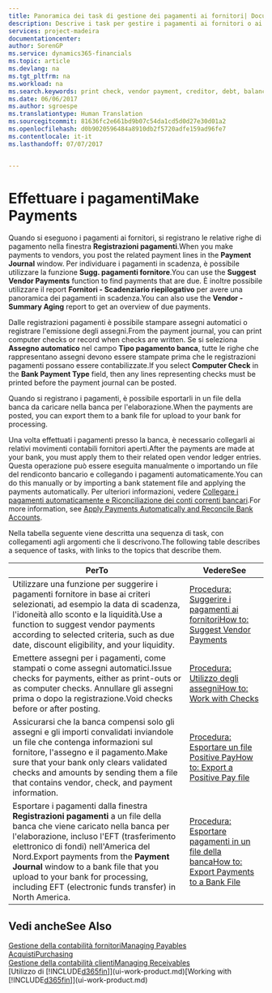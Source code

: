 ```yaml
---
title: Panoramica dei task di gestione dei pagamenti ai fornitori| Documenti Microsoft
description: Descrive i task per gestire i pagamenti ai fornitori o ai creditori, inclusa la registrazione delle righe di pagamento e la visualizzazione di una panoramica del saldo dovuto.
services: project-madeira
documentationcenter: 
author: SorenGP
ms.service: dynamics365-financials
ms.topic: article
ms.devlang: na
ms.tgt_pltfrm: na
ms.workload: na
ms.search.keywords: print check, vendor payment, creditor, debt, balance due, AP
ms.date: 06/06/2017
ms.author: sgroespe
ms.translationtype: Human Translation
ms.sourcegitcommit: 81636fc2e661bd9b07c54da1cd5d0d27e30d01a2
ms.openlocfilehash: d0b9020596484a8910db2f5720adfe159ad96fe7
ms.contentlocale: it-it
ms.lasthandoff: 07/07/2017


---
```

# <a name="make-payments"></a><span data-ttu-id="d4382-103">Effettuare i pagamenti</span><span class="sxs-lookup"><span data-stu-id="d4382-103">Make Payments</span></span>
<span data-ttu-id="d4382-104">Quando si eseguono i pagamenti ai fornitori, si registrano le relative righe di pagamento nella finestra **Registrazioni pagamenti**.</span><span class="sxs-lookup"><span data-stu-id="d4382-104">When you make payments to vendors, you post the related payment lines in the **Payment Journal** window.</span></span> <span data-ttu-id="d4382-105">Per individuare i pagamenti in scadenza, è possibile utilizzare la funzione **Sugg. pagamenti fornitore**.</span><span class="sxs-lookup"><span data-stu-id="d4382-105">You can use the **Suggest Vendor Payments** function to find payments that are due.</span></span> <span data-ttu-id="d4382-106">È inoltre possibile utilizzare il report **Fornitori - Scadenziario riepilogativo** per avere una panoramica dei pagamenti in scadenza.</span><span class="sxs-lookup"><span data-stu-id="d4382-106">You can also use the **Vendor - Summary Aging** report to get an overview of due payments.</span></span>

<span data-ttu-id="d4382-107">Dalle registrazioni pagamenti è possibile stampare assegni automatici o registrare l'emissione degli assegni.</span><span class="sxs-lookup"><span data-stu-id="d4382-107">From the payment journal, you can print computer checks or record when checks are written.</span></span> <span data-ttu-id="d4382-108">Se si seleziona **Assegno automatico** nel campo **Tipo pagamento banca**, tutte le righe che rappresentano assegni devono essere stampate prima che le registrazioni pagamenti possano essere contabilizzate.</span><span class="sxs-lookup"><span data-stu-id="d4382-108">If you select **Computer Check** in the **Bank Payment Type** field, then any lines representing checks must be printed before the payment journal can be posted.</span></span>

<span data-ttu-id="d4382-109">Quando si registrano i pagamenti, è possibile esportarli in un file della banca da caricare nella banca per l'elaborazione.</span><span class="sxs-lookup"><span data-stu-id="d4382-109">When the payments are posted, you can export them to a bank file for upload to your bank for processing.</span></span>

<span data-ttu-id="d4382-110">Una volta effettuati i pagamenti presso la banca, è necessario collegarli ai relativi movimenti contabili fornitori aperti.</span><span class="sxs-lookup"><span data-stu-id="d4382-110">After the payments are made at your bank, you must apply them to their related open vendor ledger entries.</span></span> <span data-ttu-id="d4382-111">Questa operazione può essere eseguita manualmente o importando un file del rendiconto bancario e collegando i pagamenti automaticamente.</span><span class="sxs-lookup"><span data-stu-id="d4382-111">You can do this manually or by importing a bank statement file and applying the payments automatically.</span></span> <span data-ttu-id="d4382-112">Per ulteriori informazioni, vedere [Collegare i pagamenti automaticamente e Riconciliazione dei conti correnti bancari](receivables-apply-payments-auto-reconcile-bank-accounts.md).</span><span class="sxs-lookup"><span data-stu-id="d4382-112">For more information, see [Apply Payments Automatically and Reconcile Bank Accounts](receivables-apply-payments-auto-reconcile-bank-accounts.md).</span></span>

<span data-ttu-id="d4382-113">Nella tabella seguente viene descritta una sequenza di task, con collegamenti agli argomenti che li descrivono.</span><span class="sxs-lookup"><span data-stu-id="d4382-113">The following table describes a sequence of tasks, with links to the topics that describe them.</span></span>

| <span data-ttu-id="d4382-114">Per</span><span class="sxs-lookup"><span data-stu-id="d4382-114">To</span></span> | <span data-ttu-id="d4382-115">Vedere</span><span class="sxs-lookup"><span data-stu-id="d4382-115">See</span></span> |
| --- | --- |
| <span data-ttu-id="d4382-116">Utilizzare una funzione per suggerire i pagamenti fornitore in base ai criteri selezionati, ad esempio la data di scadenza, l'idoneità allo sconto e la liquidità.</span><span class="sxs-lookup"><span data-stu-id="d4382-116">Use a function to suggest vendor payments according to selected criteria, such as due date, discount eligibility, and your liquidity.</span></span> |[<span data-ttu-id="d4382-117">Procedura: Suggerire i pagamenti ai fornitori</span><span class="sxs-lookup"><span data-stu-id="d4382-117">How to: Suggest Vendor Payments</span></span>](payables-how-suggest-vendor-payments.md) |
| <span data-ttu-id="d4382-118">Emettere assegni per i pagamenti, come stampati o come assegni automatici.</span><span class="sxs-lookup"><span data-stu-id="d4382-118">Issue checks for payments, either as print-outs or as computer checks.</span></span> <span data-ttu-id="d4382-119">Annullare gli assegni prima o dopo la registrazione.</span><span class="sxs-lookup"><span data-stu-id="d4382-119">Void checks before or after posting.</span></span> |[<span data-ttu-id="d4382-120">Procedura: Utilizzo degli assegni</span><span class="sxs-lookup"><span data-stu-id="d4382-120">How to: Work with Checks</span></span>](payables-how-work-checks.md) |
| <span data-ttu-id="d4382-121">Assicurarsi che la banca compensi solo gli assegni e gli importi convalidati inviandole un file che contenga informazioni sul fornitore, l'assegno e il pagamento.</span><span class="sxs-lookup"><span data-stu-id="d4382-121">Make sure that your bank only clears validated checks and amounts by sending them a file that contains vendor, check, and payment information.</span></span> |[<span data-ttu-id="d4382-122">Procedura: Esportare un file Positive Pay</span><span class="sxs-lookup"><span data-stu-id="d4382-122">How to: Export a Positive Pay file</span></span>](finance-how-positive-pay.md) |
|<span data-ttu-id="d4382-123">Esportare i pagamenti dalla finestra **Registrazioni pagamenti** a un file della banca che viene caricato nella banca per l'elaborazione, incluso l'EFT (trasferimento elettronico di fondi) nell'America del Nord.</span><span class="sxs-lookup"><span data-stu-id="d4382-123">Export payments from the **Payment Journal** window to a bank file that you upload to your bank for processing, including EFT (electronic funds transfer) in North America.</span></span> |[<span data-ttu-id="d4382-124">Procedura: Esportare pagamenti in un file della banca</span><span class="sxs-lookup"><span data-stu-id="d4382-124">How to: Export Payments to a Bank File</span></span>](payables-how-export-payments-bank-file.md)|  

## <a name="see-also"></a><span data-ttu-id="d4382-125">Vedi anche</span><span class="sxs-lookup"><span data-stu-id="d4382-125">See Also</span></span>
[<span data-ttu-id="d4382-126">Gestione della contabilità fornitori</span><span class="sxs-lookup"><span data-stu-id="d4382-126">Managing Payables</span></span>](payables-manage-payables.md)  
[<span data-ttu-id="d4382-127">Acquisti</span><span class="sxs-lookup"><span data-stu-id="d4382-127">Purchasing</span></span>](purchasing-manage-purchasing.md)  
[<span data-ttu-id="d4382-128">Gestione della contabilità clienti</span><span class="sxs-lookup"><span data-stu-id="d4382-128">Managing Receivables</span></span>](receivables-manage-receivables.md)  
<span data-ttu-id="d4382-129">[Utilizzo di [!INCLUDE[d365fin](includes/d365fin_md.md)]](ui-work-product.md)</span><span class="sxs-lookup"><span data-stu-id="d4382-129">[Working with [!INCLUDE[d365fin](includes/d365fin_md.md)]](ui-work-product.md)</span></span>  

